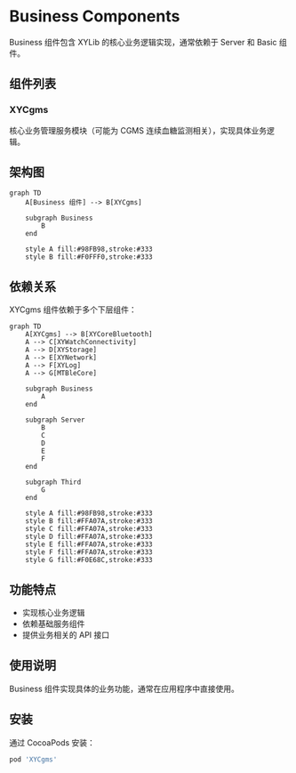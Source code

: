 # Business Components

Business 组件包含 XYLib 的核心业务逻辑实现，通常依赖于 Server 和 Basic 组件。

## 组件列表

### XYCgms
核心业务管理服务模块（可能为 CGMS 连续血糖监测相关），实现具体业务逻辑。

## 架构图

```mermaid
graph TD
    A[Business 组件] --> B[XYCgms]
    
    subgraph Business
        B
    end
    
    style A fill:#98FB98,stroke:#333
    style B fill:#F0FFF0,stroke:#333
```

## 依赖关系

XYCgms 组件依赖于多个下层组件：

```mermaid
graph TD
    A[XYCgms] --> B[XYCoreBluetooth]
    A --> C[XYWatchConnectivity]
    A --> D[XYStorage]
    A --> E[XYNetwork]
    A --> F[XYLog]
    A --> G[MTBleCore]
    
    subgraph Business
        A
    end
    
    subgraph Server
        B
        C
        D
        E
        F
    end
    
    subgraph Third
        G
    end
    
    style A fill:#98FB98,stroke:#333
    style B fill:#FFA07A,stroke:#333
    style C fill:#FFA07A,stroke:#333
    style D fill:#FFA07A,stroke:#333
    style E fill:#FFA07A,stroke:#333
    style F fill:#FFA07A,stroke:#333
    style G fill:#F0E68C,stroke:#333
```

## 功能特点

- 实现核心业务逻辑
- 依赖基础服务组件
- 提供业务相关的 API 接口

## 使用说明

Business 组件实现具体的业务功能，通常在应用程序中直接使用。

## 安装

通过 CocoaPods 安装：

```ruby
pod 'XYCgms'
```